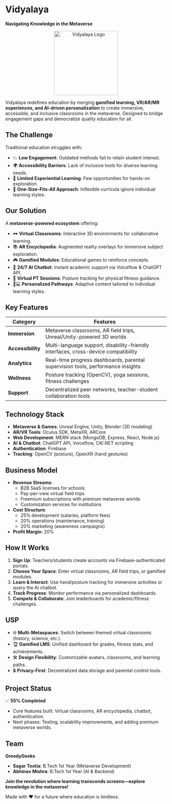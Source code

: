 # Vidyalaya  

**Navigating Knowledge in the Metaverse**  

<div align="center">
<img src="https://github.com/SagarTeotia1/Vidyalaya/assets/150535753/5dd45712-3ce7-4b59-b390-e032cb51d463" alt="Vidyalaya Logo" width="200"/>
</div>  

Vidyalaya redefines education by merging **gamified learning, VR/AR/MR experiences, and AI-driven personalization** to create immersive, accessible, and inclusive classrooms in the metaverse. Designed to bridge engagement gaps and democratize quality education for all.  

## The Challenge  
Traditional education struggles with:  
- 📉 **Low Engagement**: Outdated methods fail to retain student interest.  
- 🌍 **Accessibility Barriers**: Lack of inclusive tools for diverse learning needs.  
- 🧪 **Limited Experiential Learning**: Few opportunities for hands-on exploration.  
- 🎯 **One-Size-Fits-All Approach**: Inflexible curricula ignore individual learning styles.  

## Our Solution  
A **metaverse-powered ecosystem** offering:  
- 🕶️ **Virtual Classrooms**: Interactive 3D environments for collaborative learning.  
- 📚 **AR Encyclopedia**: Augmented reality overlays for immersive subject exploration.  
- 🎮 **Gamified Modules**: Educational games to reinforce concepts.  
- 🤖 **24/7 AI Chatbot**: Instant academic support via Voiceflow & ChatGPT API.  
- 🧘 **Virtual PT Sessions**: Posture tracking for physical fitness guidance.  
- 👨💻 **Personalized Pathways**: Adaptive content tailored to individual learning styles.  

## Key Features  
| Category              | Features                                                                                   |
|-----------------------|-------------------------------------------------------------------------------------------|
| **Immersion**         | Metaverse classrooms, AR field trips, Unreal/Unity-powered 3D worlds                      |
| **Accessibility**     | Multi-language support, disability-friendly interfaces, cross-device compatibility       |
| **Analytics**         | Real-time progress dashboards, parental supervision tools, performance insights          |
| **Wellness**          | Posture tracking (OpenCV), yoga sessions, fitness challenges                             |
| **Support**           | Decentralized peer networks, teacher-student collaboration tools                         |

## Technology Stack  
- **Metaverse & Games**: Unreal Engine, Unity, Blender (3D modeling)  
- **AR/VR Tools**: Oculus SDK, MetaXR, ARCore  
- **Web Development**: MERN stack (MongoDB, Express, React, Node.js)  
- **AI & Chatbot**: ChatGPT API, Voiceflow, C#/.NET scripting  
- **Authentication**: Firebase  
- **Tracking**: OpenCV (posture), OpenXR (hand gestures)  

## Business Model  
- **Revenue Streams**:  
  - B2B SaaS licenses for schools  
  - Pay-per-view virtual field trips  
  - Freemium subscriptions with premium metaverse worlds  
  - Customization services for institutions  
- **Cost Structure**:  
  - 25% development (salaries, platform fees)  
  - 20% operations (maintenance, training)  
  - 20% marketing (awareness campaigns)  
- **Profit Margin**: 20%  

## How It Works  
1. **Sign Up**: Teachers/students create accounts via Firebase-authenticated portals.  
2. **Choose Your Space**: Enter virtual classrooms, AR field trips, or gamified modules.  
3. **Learn & Interact**: Use hand/posture tracking for immersive activities or query the AI chatbot.  
4. **Track Progress**: Monitor performance via personalized dashboards.  
5. **Compete & Collaborate**: Join leaderboards for academic/fitness challenges.  

## USP  
- 🌐 **Multi-Metaspaces**: Switch between themed virtual classrooms (history, science, etc.).  
- 🏆 **Gamified LMS**: Unified dashboard for grades, fitness stats, and achievements.  
- 🛠️ **Design Flexibility**: Customizable avatars, classrooms, and learning paths.  
- 🔒 **Privacy-First**: Decentralized data storage and parental control tools.  

## Project Status  
✅ **55% Completed**  
- Core features built: Virtual classrooms, AR encyclopedia, chatbot, authentication.  
- Next phases: Testing, scalability improvements, and adding premium metaverse worlds.  

## Team  
**GreedyGeeks**  
- **Sagar Teotia**: B.Tech 1st Year (Metaverse Development)  
- **Abhinav Mishra**: B.Tech 1st Year (AI & Backend)  

**Join the revolution where learning transcends screens—explore knowledge in the metaverse!**  

Made with ❤️ for a future where education is limitless.  
